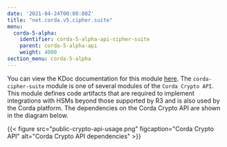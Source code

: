 ```yaml
---
date: '2021-04-24T00:00:00Z'
title: "net.corda.v5.cipher.suite"
menu:
  corda-5-alpha:
    identifier: corda-5-alpha-api-cipher-suite
    parent: corda-5-alpha-api
    weight: 4000
section_menu: corda-5-alpha
---
```

You can view the KDoc documentation for this module [here](/en/api-ref/corda/5.0-alpha/modules/corda-cipher-suite-5.0.0.190-DevPreview-2-javadoc/index.html).
The `corda-cipher-suite` module is one of several modules of the `Corda Crypto API`. This module defines code artifacts that are required to implement integrations with HSMs beyond those supported by R3 and is also used by the Corda platform. The dependencies on the Corda Crypto API are shown in the diagram below.

{{< figure src="public-crypto-api-usage.png" figcaption="Corda Crypto API" alt="Corda Crypto API dependencies" >}}
